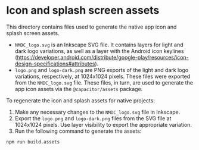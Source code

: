 # Icon and splash screen assets

This directory contains files used to generate the native app icon and splash screen assets.

* `NMDC_logo.svg` is an Inkscape SVG file. It contains layers for light and dark logo variations, as well as a layer with the Android icon keylines (https://developer.android.com/distribute/google-play/resources/icon-design-specifications#attributes).
* `logo.png` and `logo-dark.png` are PNG exports of the light and dark logo variations, respectively, at 1024x1024 pixels. These files were exported from the `NMDC_logo.svg` file. These files, in turn, are used to generate the app icon assets via the `@capacitor/assets` package.

To regenerate the icon and splash assets for native projects:

1. Make any necessary changes to the `NMDC_logo.svg` file in Inkscape.
2. Export the `logo.png` and `logo-dark.png` files from the SVG file at 1024x1024 pixels. Use layer visibility to export the appropriate variation.
3. Run the following command to generate the assets:

```bash
npm run build.assets
```